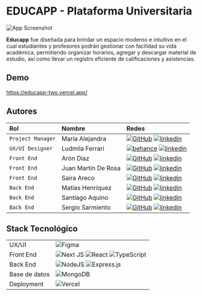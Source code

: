 # EDUCAPP - Plataforma Universitaria

![App Screenshot](https://cdn.discordapp.com/attachments/1140652155380961373/1149397427820974081/image.png)

**Educapp** fue diseñada para brindar un espacio moderno e intuitivo en el cual estudiantes y profesores podrán gestionar con facilidad su vida académica, permitiendo organizar horarios, agregar y descargar material de estudio, así como llevar un registro eficiente de calificaciones y asistencias.


## Demo

https://educapp-two.vercel.app/


## Autores

| Rol               | Nombre              | Redes                                                                                                                    |
| :---------------- | :------------------ | :----------------------------------------------------------------------------------------------------------------------- |
| `Project Manager` | María Alejandra     | [![GitHub]](https://github.com/malejamaca) [![linkedin]](https://www.linkedin.com/in/Malejamaca/)                        |
| `UX/UI Designer`  | Ludmila Ferrari     | [![behance]](https://www.behance.com) [![linkedin]](https://www.linkedin.com/in/)                                        |
| `Front End`       | Arón Díaz           | [![GitHub]](https://github.com/arondiaz) [![linkedin]](https://www.linkedin.com/in/arondiaz/)                            |
| `Front End`       | Juan Martín De Rosa | [![GitHub]](https://github.com/juanmderosa) [![linkedin]](https://www.linkedin.com/in/juanmderosa/)                      |
| `Front End`       | Saira Areco         | [![GitHub]](https://github.com/sairaareco) [![linkedin]](https://www.linkedin.com/in/saira-areco/)                       |
| `Back End`        | Matías Henríquez    | [![GitHub]](https://github.com/MatHenriquez) [![linkedin]](https://www.linkedin.com/in/matias-henriquez-dev/)            |
| `Back End`        | Santiago Aquino     | [![GitHub]](https://github.com/Santiago-Aquino) [![linkedin]](https://www.linkedin.com/in/santiagoaquino-desarrollador/) |
| `Back End`        | Sergio Sarmiento    | [![GitHub]](https://github.com/gersiomarsiento) [![linkedin]](https://www.linkedin.com/in/sergioezequielsarmiento/)      |

## Stack Tecnológico

|               |                                                              |
| :------------ | :----------------------------------------------------------- |
| UX/UI         | ![Figma][figma]                                              |
| Front End     | ![Next JS][nextjs] ![React][react] ![TypeScript][typescript] |
| Back End      | ![NodeJS][node] ![Express.js][express]                       |
| Base de datos | ![MongoDB][mongodb]                                          |
| Deployment    | ![Vercel][vercel]                                            |

[behance]: https://img.shields.io/badge/Behance-1769ff?style=for-the-badge&logo=behance&logoColor=white
[linkedin]: https://img.shields.io/badge/linkedin-%230077B5.svg?style=for-the-badge&logo=linkedin&logoColor=white
[github]: https://img.shields.io/badge/github-%23121011.svg?style=for-the-badge&logo=github&logoColor=white
[figma]: https://img.shields.io/badge/figma-%23F24E1E.svg?style=for-the-badge&logo=figma&logoColor=white
[nextjs]: https://img.shields.io/badge/Next-black?style=for-the-badge&logo=next.js&logoColor=white
[react]: https://img.shields.io/badge/react-%2320232a.svg?style=for-the-badge&logo=react&logoColor=%2361DAFB
[node]: https://img.shields.io/badge/node.js-6DA55F?style=for-the-badge&logo=node.js&logoColor=white
[express]: https://img.shields.io/badge/express.js-%23404d59.svg?style=for-the-badge&logo=express&logoColor=%2361DAFB
[vercel]: https://img.shields.io/badge/vercel-%23000000.svg?style=for-the-badge&logo=vercel&logoColor=white
[typescript]: https://img.shields.io/badge/typescript-%23007ACC.svg?style=for-the-badge&logo=typescript&logoColor=white
[mongodb]: https://img.shields.io/badge/MongoDB-%234ea94b.svg?style=for-the-badge&logo=mongodb&logoColor=white

